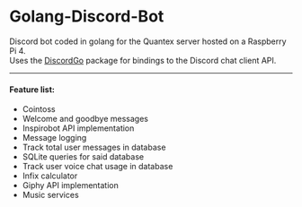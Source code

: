# Golang-Discord-Bot
Discord bot coded in golang for the Quantex server hosted on a Raspberry Pi 4.  
Uses the [DiscordGo](https://github.com/bwmarrin/discordgo) package for bindings to the Discord chat client API.

---
#### Feature list:  
* Cointoss  
* Welcome and goodbye messages  
* Inspirobot API implementation  
* Message logging
* Track total user messages in database
* SQLite queries for said database 
* Track user voice chat usage in database
* Infix calculator
* Giphy API implementation
* Music services
